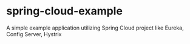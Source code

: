 # spring-cloud-example
A simple example application utilizing Spring Cloud project like Eureka, Config Server, Hystrix
